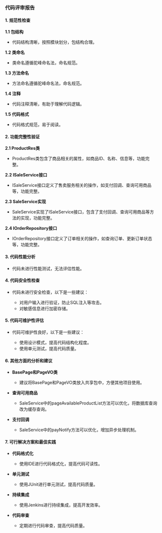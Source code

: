 ### 代码评审报告

#### 1. 规范性检查

**1.1 包结构**

- 代码结构清晰，按照模块划分，包结构合理。

**1.2 类命名**

- 类命名遵循驼峰命名法，命名规范。

**1.3 方法命名**

- 方法命名遵循驼峰命名法，命名规范。

**1.4 注释**

- 代码注释清晰，有助于理解代码逻辑。

**1.5 代码格式**

- 代码格式规范，易于阅读。

#### 2. 功能完整性验证

**2.1 ProductRes类**

- ProductRes类包含了商品相关的属性，如商品ID、名称、信息等，功能完整。

**2.2 ISaleService接口**

- ISaleService接口定义了售卖服务相关的操作，如支付回调、查询可用商品等，功能完整。

**2.3 SaleService实现**

- SaleService实现了ISaleService接口，包含了支付回调、查询可用商品等方法的实现，功能完整。

**2.4 IOrderRepository接口**

- IOrderRepository接口定义了订单相关的操作，如查询订单、更新订单状态等，功能完整。

#### 3. 代码性能分析

- 代码未进行性能测试，无法评估性能。

#### 4. 代码安全性检查

- 代码未进行安全检查，以下是一些建议：

  - 对用户输入进行验证，防止SQL注入等攻击。
  - 对敏感信息进行加密存储。

#### 5. 代码可维护性评估

- 代码可维护性良好，以下是一些建议：

  - 使用设计模式，提高代码结构化程度。
  - 使用单元测试，提高代码质量。

#### 6. 其他方面的分析和建议

- **BasePage和PageVO类**

  - 建议将BasePage和PageVO类放入共享包中，方便其他项目使用。

- **查询可用商品**

  - SaleService中的pageAvailableProductList方法可以优化，将数据库查询改为缓存查询。

- **支付回调**

  - SaleService中的payNotify方法可以优化，增加异步处理机制。

#### 7. 可行解决方案和最佳实践

- **代码格式化**

  - 使用IDE进行代码格式化，提高代码可读性。

- **单元测试**

  - 使用JUnit进行单元测试，提高代码质量。

- **持续集成**

  - 使用Jenkins进行持续集成，提高开发效率。

- **代码审查**

  - 定期进行代码审查，提高代码质量。